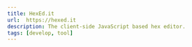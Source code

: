 ```yaml
---
title: HexEd.it
url:  https://hexed.it
description: The client-side JavaScript based hex editor.
tags: [develop, tool]
---
```

